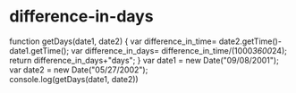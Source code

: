 # difference-in-days

function getDays(date1, date2) {
	var difference_in_time= date2.getTime()- date1.getTime();
	var difference_in_days= difference_in_time/(1000*3600*24);
	return difference_in_days+"days";
}
var date1 = new Date("09/08/2001");  
var date2 = new Date("05/27/2002");  
console.log(getDays(date1, date2))
